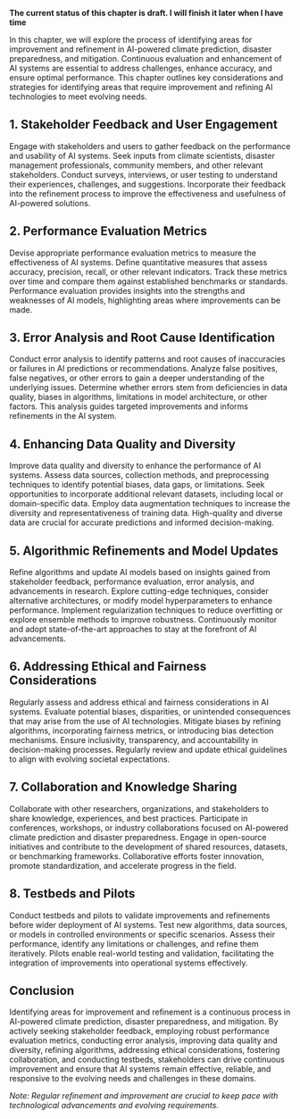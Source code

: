 **The current status of this chapter is draft. I will finish it later when I have time**

In this chapter, we will explore the process of identifying areas for improvement and refinement in AI-powered climate prediction, disaster preparedness, and mitigation. Continuous evaluation and enhancement of AI systems are essential to address challenges, enhance accuracy, and ensure optimal performance. This chapter outlines key considerations and strategies for identifying areas that require improvement and refining AI technologies to meet evolving needs.

**1. Stakeholder Feedback and User Engagement**
-----------------------------------------------

Engage with stakeholders and users to gather feedback on the performance and usability of AI systems. Seek inputs from climate scientists, disaster management professionals, community members, and other relevant stakeholders. Conduct surveys, interviews, or user testing to understand their experiences, challenges, and suggestions. Incorporate their feedback into the refinement process to improve the effectiveness and usefulness of AI-powered solutions.

**2. Performance Evaluation Metrics**
-------------------------------------

Devise appropriate performance evaluation metrics to measure the effectiveness of AI systems. Define quantitative measures that assess accuracy, precision, recall, or other relevant indicators. Track these metrics over time and compare them against established benchmarks or standards. Performance evaluation provides insights into the strengths and weaknesses of AI models, highlighting areas where improvements can be made.

**3. Error Analysis and Root Cause Identification**
---------------------------------------------------

Conduct error analysis to identify patterns and root causes of inaccuracies or failures in AI predictions or recommendations. Analyze false positives, false negatives, or other errors to gain a deeper understanding of the underlying issues. Determine whether errors stem from deficiencies in data quality, biases in algorithms, limitations in model architecture, or other factors. This analysis guides targeted improvements and informs refinements in the AI system.

**4. Enhancing Data Quality and Diversity**
-------------------------------------------

Improve data quality and diversity to enhance the performance of AI systems. Assess data sources, collection methods, and preprocessing techniques to identify potential biases, data gaps, or limitations. Seek opportunities to incorporate additional relevant datasets, including local or domain-specific data. Employ data augmentation techniques to increase the diversity and representativeness of training data. High-quality and diverse data are crucial for accurate predictions and informed decision-making.

**5. Algorithmic Refinements and Model Updates**
------------------------------------------------

Refine algorithms and update AI models based on insights gained from stakeholder feedback, performance evaluation, error analysis, and advancements in research. Explore cutting-edge techniques, consider alternative architectures, or modify model hyperparameters to enhance performance. Implement regularization techniques to reduce overfitting or explore ensemble methods to improve robustness. Continuously monitor and adopt state-of-the-art approaches to stay at the forefront of AI advancements.

**6. Addressing Ethical and Fairness Considerations**
-----------------------------------------------------

Regularly assess and address ethical and fairness considerations in AI systems. Evaluate potential biases, disparities, or unintended consequences that may arise from the use of AI technologies. Mitigate biases by refining algorithms, incorporating fairness metrics, or introducing bias detection mechanisms. Ensure inclusivity, transparency, and accountability in decision-making processes. Regularly review and update ethical guidelines to align with evolving societal expectations.

**7. Collaboration and Knowledge Sharing**
------------------------------------------

Collaborate with other researchers, organizations, and stakeholders to share knowledge, experiences, and best practices. Participate in conferences, workshops, or industry collaborations focused on AI-powered climate prediction and disaster preparedness. Engage in open-source initiatives and contribute to the development of shared resources, datasets, or benchmarking frameworks. Collaborative efforts foster innovation, promote standardization, and accelerate progress in the field.

**8. Testbeds and Pilots**
--------------------------

Conduct testbeds and pilots to validate improvements and refinements before wider deployment of AI systems. Test new algorithms, data sources, or models in controlled environments or specific scenarios. Assess their performance, identify any limitations or challenges, and refine them iteratively. Pilots enable real-world testing and validation, facilitating the integration of improvements into operational systems effectively.

**Conclusion**
--------------

Identifying areas for improvement and refinement is a continuous process in AI-powered climate prediction, disaster preparedness, and mitigation. By actively seeking stakeholder feedback, employing robust performance evaluation metrics, conducting error analysis, improving data quality and diversity, refining algorithms, addressing ethical considerations, fostering collaboration, and conducting testbeds, stakeholders can drive continuous improvement and ensure that AI systems remain effective, reliable, and responsive to the evolving needs and challenges in these domains.

*Note: Regular refinement and improvement are crucial to keep pace with technological advancements and evolving requirements.*
